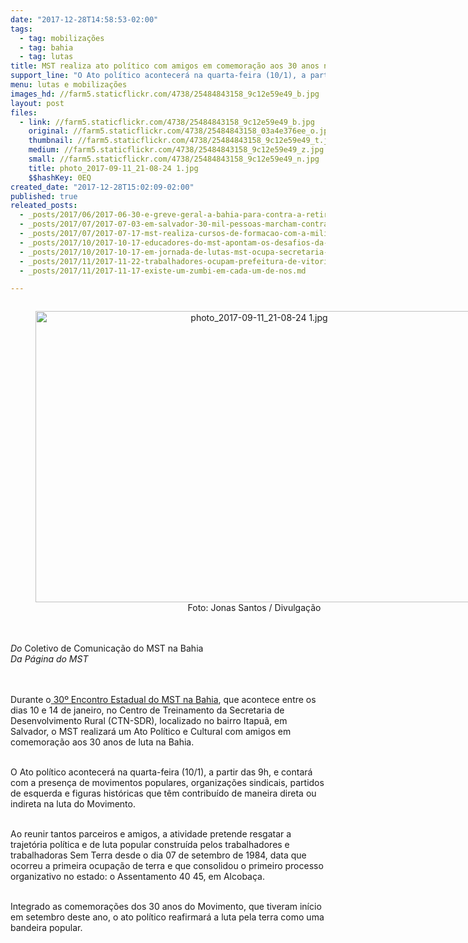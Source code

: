```yaml
---
date: "2017-12-28T14:58:53-02:00"
tags:
  - tag: mobilizações
  - tag: bahia
  - tag: lutas
title: MST realiza ato político com amigos em comemoração aos 30 anos na Bahia
support_line: "O Ato político acontecerá na quarta-feira (10/1), a partir das 9h, e contará com a presença de movimentos populares, organizações sindicais, partidos de esquerda e figuras históricas"
menu: lutas e mobilizações
images_hd: //farm5.staticflickr.com/4738/25484843158_9c12e59e49_b.jpg
layout: post
files:
  - link: //farm5.staticflickr.com/4738/25484843158_9c12e59e49_b.jpg
    original: //farm5.staticflickr.com/4738/25484843158_03a4e376ee_o.jpg
    thumbnail: //farm5.staticflickr.com/4738/25484843158_9c12e59e49_t.jpg
    medium: //farm5.staticflickr.com/4738/25484843158_9c12e59e49_z.jpg
    small: //farm5.staticflickr.com/4738/25484843158_9c12e59e49_n.jpg
    title: photo_2017-09-11_21-08-24 1.jpg
    $$hashKey: 0EQ
created_date: "2017-12-28T15:02:09-02:00"
published: true
releated_posts:
  - _posts/2017/06/2017-06-30-e-greve-geral-a-bahia-para-contra-a-retirada-de-direitos.md
  - _posts/2017/07/2017-07-03-em-salvador-30-mil-pessoas-marcham-contra-as-reformas-do-governo-temer.md
  - _posts/2017/07/2017-07-17-mst-realiza-cursos-de-formacao-com-a-militancia-na-bahia.md
  - _posts/2017/10/2017-10-17-educadores-do-mst-apontam-os-desafios-da-educacao-do-campo-na-chapada-diamantina.md
  - _posts/2017/10/2017-10-17-em-jornada-de-lutas-mst-ocupa-secretaria-de-educacao-e-denuncia-o-fechamento-de-escolas-no-campo.md
  - _posts/2017/11/2017-11-22-trabalhadores-ocupam-prefeitura-de-vitoria-de-conquista-e-o-inss.md
  - _posts/2017/11/2017-11-17-existe-um-zumbi-em-cada-um-de-nos.md

---
```

<div style="text-align:center">
<figure class="image" style="display:inline-block"><img alt="photo_2017-09-11_21-08-24 1.jpg" height="466" src="//farm5.staticflickr.com/4738/25484843158_9c12e59e49_b.jpg" width="700" />
<figcaption>Foto: Jonas Santos / Divulga&ccedil;&atilde;o</figcaption>
</figure>
</div>

<p style="margin-top:0;margin-bottom:0">&nbsp;</p>

<p style="margin-top:0;margin-bottom:0">&nbsp;</p>

<p style="margin-top:0;margin-bottom:0"><em>Do </em><span><span>Coletivo de Comunica&ccedil;&atilde;o do MST na Bahia</span></span><br />
<em>Da P&aacute;gina do MST</em></p>

<p><br />
<br />
Durante o<a href="https://goo.gl/etmL27">&nbsp;30&ordm; Encontro Estadual do MST na Bahia</a>, que acontece entre os dias 10 e 14 de janeiro, no Centro de Treinamento da Secretaria de Desenvolvimento Rural (CTN-SDR), localizado no bairro Itapu&atilde;, em Salvador, o MST realizar&aacute; um Ato Pol&iacute;tico e Cultural com amigos em comemora&ccedil;&atilde;o aos 30 anos de luta na Bahia.</p>

<p><br />
O Ato pol&iacute;tico acontecer&aacute; na quarta-feira (10/1), a partir das 9h, e contar&aacute; com a presen&ccedil;a de movimentos populares, organiza&ccedil;&otilde;es sindicais, partidos de esquerda e figuras hist&oacute;ricas que t&ecirc;m contribu&iacute;do de maneira direta ou indireta na luta do Movimento.</p>

<p><br />
Ao reunir tantos parceiros e amigos, a atividade pretende resgatar a trajet&oacute;ria pol&iacute;tica e de luta popular constru&iacute;da pelos trabalhadores e trabalhadoras Sem Terra desde o dia 07 de setembro de 1984, data que ocorreu a primeira ocupa&ccedil;&atilde;o de terra e que consolidou o primeiro processo organizativo no estado: o Assentamento 40 45, em Alcoba&ccedil;a.</p>

<div><br />
Integrado as comemora&ccedil;&otilde;es dos 30 anos do Movimento, que tiveram in&iacute;cio em setembro deste ano, o ato pol&iacute;tico reafirmar&aacute; a luta pela terra como uma bandeira popular.</div>

<div>&nbsp;</div>
